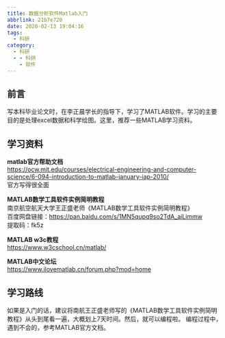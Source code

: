 ```yaml
---
title: 数据分析软件Matlab入门
abbrlink: 21b7e720
date: 2020-02-13 19:04:16
tags:
  - 科研
category:
  - 科研
  - - 科研
    - 软件
---
```


## 前言
写本科毕业论文时，在李正晨学长的指导下，学习了MATLAB软件。学习的主要目的是处理excel数据和科学绘图。这里，推荐一些MATLAB学习资料。  
<!-- more -->
## 学习资料
**matlab官方帮助文档**  
https://ocw.mit.edu/courses/electrical-engineering-and-computer-science/6-094-introduction-to-matlab-january-iap-2010/  
官方写得很全面

**MATLAB数学工具软件实例简明教程**  
南京航空航天大学王正盛老师《MATLAB数学工具软件实例简明教程》  
百度网盘链接：https://pan.baidu.com/s/1MN5qupq9so2TdA_aiLimmw   
提取码：fk5z

**MATLAB w3c教程**  
https://www.w3cschool.cn/matlab/

**MATLAB中文论坛**  
https://www.ilovematlab.cn/forum.php?mod=home



## 学习路线
如果是入门的话，建议将南航王正盛老师写的《MATLAB数学工具软件实例简明教程》从头到尾看一遍，大概划上7天时间。然后，就可以编程啦。
编程过程中，遇到不会的，参考MATLAB官方文档。





